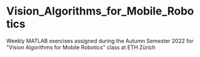 # Vision_Algorithms_for_Mobile_Robotics
Weekly MATLAB exercises assigned during the Autumn Semester 2022 for "Vision Algorithms for Mobile Robotics" class at ETH Zürich 
